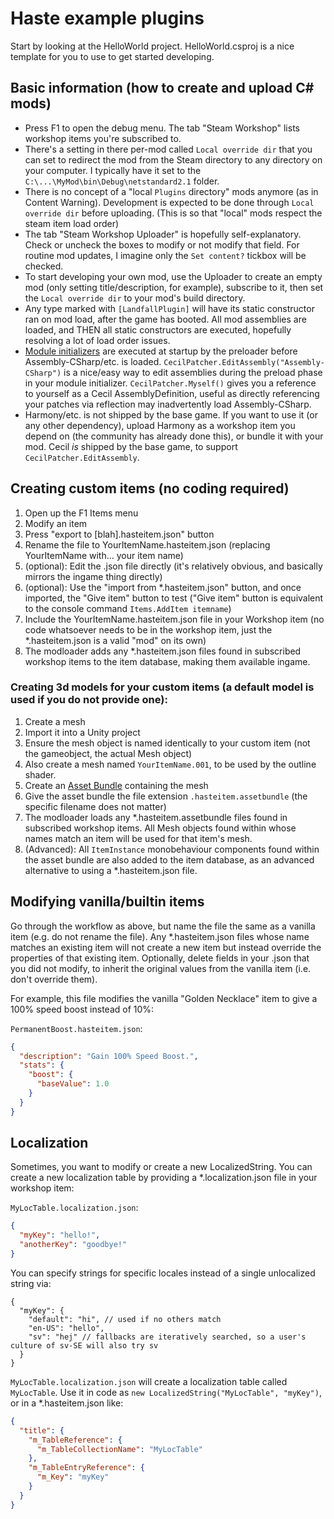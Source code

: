 ﻿Haste example plugins
===

Start by looking at the HelloWorld project. HelloWorld.csproj is a nice template for you to use to get started developing.

## Basic information (how to create and upload C# mods)

- Press F1 to open the debug menu. The tab "Steam Workshop" lists workshop items you're subscribed to.
- There's a setting in there per-mod called `Local override dir` that you can set to redirect the mod from the Steam directory to any directory on your computer. I typically have it set to the `C:\...\MyMod\bin\Debug\netstandard2.1` folder.
- There is no concept of a "local `Plugins` directory" mods anymore (as in Content Warning). Development is expected to be done through `Local override dir` before uploading. (This is so that "local" mods respect the steam item load order)
- The tab  "Steam Workshop Uploader" is hopefully self-explanatory. Check or uncheck the boxes to modify or not modify that field. For routine mod updates, I imagine only the `Set content?` tickbox will be checked.
- To start developing your own mod, use the Uploader to create an empty mod (only setting title/description, for example), subscribe to it, then set the `Local override dir` to your mod's build directory.
- Any type marked with `[LandfallPlugin]` will have its static constructor ran on mod load, after the game has booted. All mod assemblies are loaded, and THEN all static constructors are executed, hopefully resolving a lot of load order issues.
- [Module initializers](https://learn.microsoft.com/en-us/dotnet/csharp/language-reference/proposals/csharp-9.0/module-initializers) are executed at startup by the preloader before Assembly-CSharp/etc. is loaded. `CecilPatcher.EditAssembly("Assembly-CSharp")` is a nice/easy way to edit assemblies during the preload phase in your module initializer. `CecilPatcher.Myself()` gives you a reference to yourself as a Cecil AssemblyDefinition, useful as directly referencing your patches via reflection may inadvertently load Assembly-CSharp.
- Harmony/etc. is not shipped by the base game. If you want to use it (or any other dependency), upload Harmony as a workshop item you depend on (the community has already done this), or bundle it with your mod. Cecil *is* shipped by the base game, to support `CecilPatcher.EditAssembly`.

## Creating custom items (no coding required)

1) Open up the F1 Items menu
2) Modify an item
3) Press "export to \[blah\].hasteitem.json" button
4) Rename the file to YourItemName.hasteitem.json (replacing YourItemName with... your item name)
5) (optional): Edit the .json file directly (it's relatively obvious, and basically mirrors the ingame thing directly)
6) (optional): Use the "import from \*.hasteitem.json" button, and once imported, the "Give item" button to test ("Give item" button is equivalent to the console command `Items.AddItem itemname`)
7) Include the YourItemName.hasteitem.json file in your Workshop item (no code whatsoever needs to be in the workshop item, just the \*.hasteitem.json is a valid "mod" on its own)
8) The modloader adds any \*.hasteitem.json files found in subscribed workshop items to the item database, making them available ingame.

### Creating 3d models for your custom items (a default model is used if you do not provide one):

1) Create a mesh
2) Import it into a Unity project
3) Ensure the mesh object is named identically to your custom item (not the gameobject, the actual Mesh object)
4) Also create a mesh named `YourItemName.001`, to be used by the outline shader.
5) Create an [Asset Bundle](https://docs.unity3d.com/Manual/AssetBundlesIntro.html) containing the mesh
6) Give the asset bundle the file extension `.hasteitem.assetbundle` (the specific filename does not matter)
7) The modloader loads any \*.hasteitem.assetbundle files found in subscribed workshop items. All Mesh objects found within whose names match an item will be used for that item's mesh.
8) (Advanced): All `ItemInstance` monobehaviour components found within the asset bundle are also added to the item database, as an advanced alternative to using a \*.hasteitem.json file.

## Modifying vanilla/builtin items

Go through the workflow as above, but name the file the same as a vanilla item (e.g. do not rename the file). Any \*.hasteitem.json files whose name matches an existing item will not create a new item but instead override the properties of that existing item. Optionally, delete fields in your .json that you did not modify, to inherit the original values from the vanilla item (i.e. don't override them).

For example, this file modifies the vanilla "Golden Necklace" item to give a 100% speed boost instead of 10%:

`PermanentBoost.hasteitem.json`:

```json
{
  "description": "Gain 100% Speed Boost.",
  "stats": {
    "boost": {
      "baseValue": 1.0
    }
  }
}
```

## Localization

Sometimes, you want to modify or create a new LocalizedString. You can create a new localization table by providing a \*.localization.json file in your workshop item:

`MyLocTable.localization.json`:

```json
{
  "myKey": "hello!",
  "anotherKey": "goodbye!"
}
```

You can specify strings for specific locales instead of a single unlocalized string via:

```jsonc
{
  "myKey": {
    "default": "hi", // used if no others match
    "en-US": "hello",
    "sv": "hej" // fallbacks are iteratively searched, so a user's culture of sv-SE will also try sv
  }
}
```

`MyLocTable.localization.json` will create a localization table called `MyLocTable`. Use it in code as `new LocalizedString("MyLocTable", "myKey")`, or in a \*.hasteitem.json like:

```json
{
  "title": {
    "m_TableReference": {
      "m_TableCollectionName": "MyLocTable"
    },
    "m_TableEntryReference": {
      "m_Key": "myKey"
    }
  }
}
```
